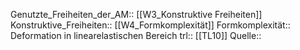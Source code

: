 Genutzte_Freiheiten_der_AM:: [[W3_Konstruktive Freiheiten]]
Konstruktive_Freiheiten:: [[W4_Formkomplexität]]
Formkomplexität:: Deformation in linearelastischen Bereich
trl:: [[TL10]]
Quelle::
